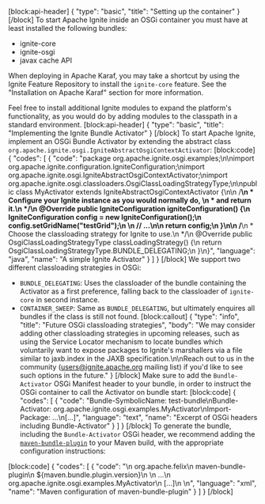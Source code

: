 [block:api-header]
{
  "type": "basic",
  "title": "Setting up the container"
}
[/block]
To start Apache Ignite inside an OSGi container you must have at least installed the following bundles:

* ignite-core
* ignite-osgi
* javax cache API

When deploying in Apache Karaf, you may take a shortcut by using the Ignite Feature Repository to install the `ignite-core` feature. See the "Installation on Apache Karaf" section for more information.

Feel free to install additional Ignite modules to expand the platform's functionality, as you would do by adding modules to the classpath in a standard environment.
[block:api-header]
{
  "type": "basic",
  "title": "Implementing the Ignite Bundle Activator"
}
[/block]
To start Apache Ignite, implement an OSGi Bundle Activator by extending the abstract class `org.apache.ignite.osgi.IgniteAbstractOsgiContextActivator`:
[block:code]
{
  "codes": [
    {
      "code": "package org.apache.ignite.osgi.examples;\n\nimport org.apache.ignite.configuration.IgniteConfiguration;\nimport org.apache.ignite.osgi.IgniteAbstractOsgiContextActivator;\nimport org.apache.ignite.osgi.classloaders.OsgiClassLoadingStrategyType;\n\npublic class MyActivator extends IgniteAbstractOsgiContextActivator {\n\n    /**\n     * Configure your Ignite instance as you would normally do, \n     * and return it.\n     */\n    @Override public IgniteConfiguration igniteConfiguration() {\n        IgniteConfiguration config = new IgniteConfiguration();\n        config.setGridName(\"testGrid\");\n      \n        // ...\n\n        return config;\n    }\n\n    /**\n     * Choose the classloading strategy for Ignite to use.\n     */\n    @Override public OsgiClassLoadingStrategyType classLoadingStrategy() {\n        return OsgiClassLoadingStrategyType.BUNDLE_DELEGATING;\n    }\n}",
      "language": "java",
      "name": "A simple Ignite Activator"
    }
  ]
}
[/block]
We support two different classloading strategies in OSGi:

* `BUNDLE_DELEGATING`: Uses the classloader of the bundle containing the Activator as a first preference, falling back to the classloader of `ignite-core` in second instance.
* `CONTAINER_SWEEP`: Same as `BUNDLE_DELEGATING`, but ultimately enquires all bundles if the class is still not found.
[block:callout]
{
  "type": "info",
  "title": "Future OSGi classloading strategies",
  "body": "We may consider adding other classloading strategies in upcoming releases, such as using the Service Locator mechanism to locate bundles which voluntarily want to expose packages to Ignite's marshallers via a file similar to jaxb.index in the JAXB specification.\n\nReach out to us in the community (users@ignite.apache.org mailing list) if you'd like to see such options in the future."
}
[/block]
Make sure to add the `Bundle-Activator` OSGi Manifest header to your bundle, in order to instruct the OSGi container to call the Activator on bundle start:
[block:code]
{
  "codes": [
    {
      "code": "Bundle-SymbolicName: test-bundle\nBundle-Activator: org.apache.ignite.osgi.examples.MyActivator\nImport-Package: ...\n[...]",
      "language": "text",
      "name": "Excerpt of OSGi headers including Bundle-Activator"
    }
  ]
}
[/block]
To generate the bundle, including the `Bundle-Activator` OSGi header, we recommend adding the [`maven-bundle-plugin`](https://felix.apache.org/documentation/subprojects/apache-felix-maven-bundle-plugin-bnd.html) to your Maven build, with the appropriate configuration instructions:

[block:code]
{
  "codes": [
    {
      "code": "<plugin>\n  <groupId>org.apache.felix</groupId>\n  <artifactId>maven-bundle-plugin</artifactId>\n  <version>${maven.bundle.plugin.version}</version>\n  <configuration>\n    <Bundle-SymbolicName>...</Bundle-SymbolicName>\n    <Bundle-Activator>org.apache.ignite.osgi.examples.MyActivator</Bundle-Activator>\n    [...]\n  </configuration>\n</plugin>",
      "language": "xml",
      "name": "Maven configuration of maven-bundle-plugin"
    }
  ]
}
[/block]